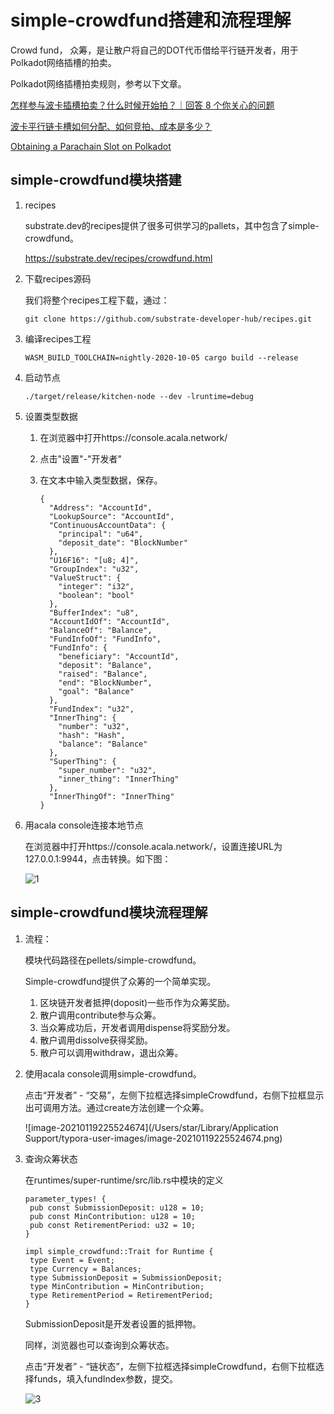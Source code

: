 # simple-crowdfund搭建和流程理解

Crowd fund， 众筹，是让散户将自己的DOT代币借给平行链开发者，用于Polkadot网络插槽的拍卖。

Polkadot网络插槽拍卖规则，参考以下文章。

[怎样参与波卡插槽拍卖？什么时候开始拍？｜回答 8 个你关心的问题](https://mp.weixin.qq.com/s/ZtPHLj5q1Xf84QcjeiFdWA)

[波卡平行链卡槽如何分配、如何竞拍、成本是多少？](https://mp.weixin.qq.com/s?__biz=MzI3MzYxNzQ0Ng==&mid=2247485450&idx=1&sn=ea162d9fa9a60aa664fb0a9ad87985b3&chksm=eb21cf43dc56465550879a8f39c3b458346b51348781b89c4d62500955ff42f4569a42a538b3&scene=21#wechat_redirect)

[Obtaining a Parachain Slot on Polkadot](https://polkadot.network/obtaining-a-parachain-slot-on-polkadot/)



## simple-crowdfund模块搭建

1. recipes

   substrate.dev的recipes提供了很多可供学习的pallets，其中包含了simple-crowdfund。

   https://substrate.dev/recipes/crowdfund.html

2. 下载recipes源码

   

   我们将整个recipes工程下载，通过：

   ```
   git clone https://github.com/substrate-developer-hub/recipes.git
   ```

3. 编译recipes工程

   ```
   WASM_BUILD_TOOLCHAIN=nightly-2020-10-05 cargo build --release
   ```

4. 启动节点

   ```
   ./target/release/kitchen-node --dev -lruntime=debug
   ```

5. 设置类型数据

   1. 在浏览器中打开https://console.acala.network/

   2. 点击"设置"-"开发者"

   3. 在文本中输入类型数据，保存。

      ```
      {
        "Address": "AccountId",
        "LookupSource": "AccountId",
        "ContinuousAccountData": {
          "principal": "u64",
          "deposit_date": "BlockNumber"
        },
        "U16F16": "[u8; 4]",
        "GroupIndex": "u32",
        "ValueStruct": {
          "integer": "i32",
          "boolean": "bool"
        },
        "BufferIndex": "u8",
        "AccountIdOf": "AccountId",
        "BalanceOf": "Balance",
        "FundInfoOf": "FundInfo",
        "FundInfo": {
          "beneficiary": "AccountId",
          "deposit": "Balance",
          "raised": "Balance",
          "end": "BlockNumber",
          "goal": "Balance"
        },
        "FundIndex": "u32",
        "InnerThing": {
          "number": "u32",
          "hash": "Hash",
          "balance": "Balance"
        },
        "SuperThing": {
          "super_number": "u32",
          "inner_thing": "InnerThing"
        },
        "InnerThingOf": "InnerThing"
      }
      ```

6. 用acala console连接本地节点

   在浏览器中打开https://console.acala.network/，设置连接URL为127.0.0.1:9944，点击转换。如下图：

   ![1](/Users/star/devlab/docs/images/1.png)





## simple-crowdfund模块流程理解

1. 流程：

   模块代码路径在pellets/simple-crowdfund。

   Simple-crowdfund提供了众筹的一个简单实现。

   1. 区块链开发者抵押(doposit)一些币作为众筹奖励。
   2. 散户调用contribute参与众筹。
   3. 当众筹成功后，开发者调用dispense将奖励分发。
   4. 散户调用dissolve获得奖励。
   5. 散户可以调用withdraw，退出众筹。

2. 使用acala console调用simple-crowdfund。

   点击“开发者” - “交易”，左侧下拉框选择simpleCrowdfund，右侧下拉框显示出可调用方法。通过create方法创建一个众筹。

   ![image-20210119225524674](/Users/star/Library/Application Support/typora-user-images/image-20210119225524674.png)

3. 查询众筹状态

   在runtimes/super-runtime/src/lib.rs中模块的定义

   ```
   parameter_types! {
   	pub const SubmissionDeposit: u128 = 10;
   	pub const MinContribution: u128 = 10;
   	pub const RetirementPeriod: u32 = 10;
   }
   
   impl simple_crowdfund::Trait for Runtime {
   	type Event = Event;
   	type Currency = Balances;
   	type SubmissionDeposit = SubmissionDeposit;
   	type MinContribution = MinContribution;
   	type RetirementPeriod = RetirementPeriod;
   }
   ```

   SubmissionDeposit是开发者设置的抵押物。 

   同样，浏览器也可以查询到众筹状态。

   点击“开发者” - “链状态”，左侧下拉框选择simpleCrowdfund，右侧下拉框选择funds，填入fundIndex参数，提交。

   ![3](/Users/star/devlab/docs/images/3.png)

